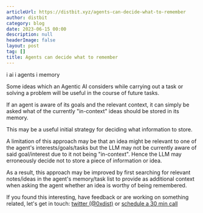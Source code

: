 ```yaml
---
articleUrl: https://distbit.xyz/agents-can-decide-what-to-remember
author: distbit
category: blog
date: 2023-06-15 00:00
description: null
headerImage: false
layout: post
tag: []
title: Agents can decide what to remember
---
```



i ai  i agents   i memory  
 

Some ideas which an Agentic AI considers while carrying out a task or solving a problem will be useful in the course of future tasks.  

If an agent is aware of its goals and the relevant context, it can simply be asked what of the currently "in-context" ideas should be stored in its memory.  

This may be a useful initial strategy for deciding what information to store.  

A limitation of this approach may be that an idea might be relevant to one of the agent's interests/goals/tasks but the LLM may not be currently aware of said goal/interest due to it not being "in-context". Hence the LLM may erroneously decide not to store a piece of information or idea.  

As a result, this approach may be improved by first searching for relevant notes/ideas in the agent's memory/task list to provide as additional context when asking the agent whether an idea is worthy of being remembered.   


If you found this interesting, have feedback or are working on something related, let's get in touch: [twitter (@0xdist)](https://twitter.com/0xdist) or [schedule a 30 min call](https://cal.com/distbit/30min)